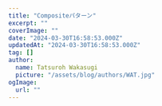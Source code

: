 ```yaml
---
title: "Compositeパターン"
excerpt: ""
coverImage: ""
date: "2024-03-30T16:58:53.000Z"
updatedAt: "2024-03-30T16:58:53.000Z"
tag: []
author:
  name: Tatsuroh Wakasugi
  picture: "/assets/blog/authors/WAT.jpg"
ogImage:
  url: ""
---
```

